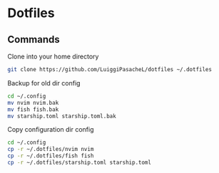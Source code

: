 
# Dotfiles

## Commands

Clone into your home directory
```sh
git clone https://github.com/LuiggiPasacheL/dotfiles ~/.dotfiles
```

Backup for old dir config
```sh
cd ~/.config
mv nvim nvim.bak
mv fish fish.bak
mv starship.toml starship.toml.bak
```

Copy configuration dir config
```sh
cd ~/.config
cp -r ~/.dotfiles/nvim nvim
cp -r ~/.dotfiles/fish fish
cp -r ~/.dotfiles/starship.toml starship.toml
```
